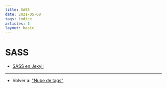 ```yaml
---
title: SASS
date: 2021-05-08
tags: indice
articles: 1
layout: basic
---
```


# SASS

- [SASS en Jekyll](../jekyll/agregar-css-en-jekyll)

***

- Volver a: ["Nube de tags"](../index)
